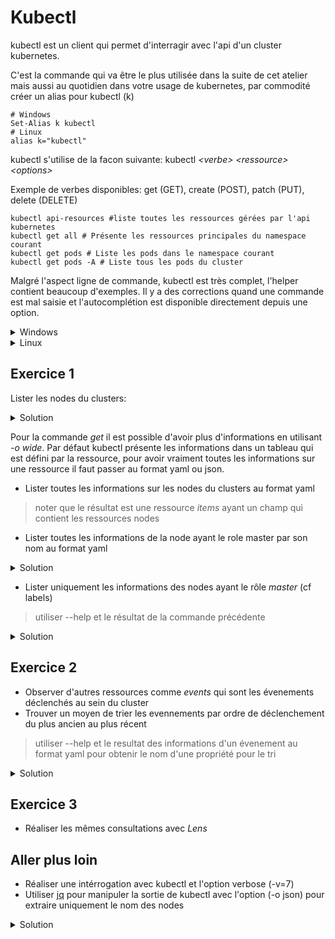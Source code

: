 # Kubectl

kubectl est un client qui permet d'interragir avec l'api d'un cluster kubernetes.

C'est la commande qui va être le plus utilisée dans la suite de cet atelier mais aussi au quotidien dans votre usage de kubernetes, par commodité créer un alias pour kubectl (k)

```shell
# Windows
Set-Alias k kubectl
# Linux
alias k="kubectl"
```

kubectl s'utilise de la facon suivante: kubectl _\<verbe\>_ _\<ressource\>_ _\<options\>_

Exemple de verbes disponibles: get (GET), create (POST), patch (PUT), delete (DELETE)

```shell
kubectl api-resources #liste toutes les ressources gérées par l'api kubernetes
kubectl get all # Présente les ressources principales du namespace courant
kubectl get pods # Liste les pods dans le namespace courant
kubectl get pods -A # Liste tous les pods du cluster
```

Malgré l'aspect ligne de commande, kubectl est très complet, l'helper contient beaucoup d'exemples. Il y a des corrections quand une commande est mal saisie et l'autocomplétion est disponible directement depuis une option.

<details>
<summary>Windows</summary>

```shell
#powershell
kubectl completion powershell >> $PROFILE
```

</details>

<details>
<summary>Linux</summary>

```shell
#bash
echo 'source <(kubectl completion bash)' >>~/.bashrc
#si vous utilisez l'alias k
echo 'complete -F __start_kubectl k' >>~/.bashrc

#zsh
k3d completion zsh > ~/.zsh/completions/_k3d
source .zshrc
```

</details>

## Exercice 1

Lister les nodes du clusters:

<details>
<summary>Solution</summary>

```shell
k get nodes
```

</details>

Pour la commande _get_ il est possible d'avoir plus d'informations en utilisant _-o wide_.
Par défaut kubectl présente les informations dans un tableau qui est défini par la ressource, pour avoir vraiment toutes les informations sur une ressource il faut passer au format yaml ou json.

- Lister toutes les informations sur les nodes du clusters au format yaml

> noter que le résultat est une ressource _items_ ayant un champ qui contient les ressources nodes

- Lister toutes les informations de la node ayant le role master par son nom au format yaml

<details>
<summary>Solution</summary>

```shell
k get nodes -o yaml
k get nodes k3d-workshop-server-0 -o yaml
```

</details>

- Lister uniquement les informations des nodes ayant le rôle _master_ (cf labels)

> utiliser --help et le résultat de la commande précédente

<details>
<summary>Solution</summary>

```shell
k get nodes -l node-role.kubernetes.io/master=true
```

</details>

## Exercice 2

- Observer d'autres ressources comme _events_ qui sont les évenements déclenchés au sein du cluster
- Trouver un moyen de trier les evennements par ordre de déclenchement du plus ancien au plus récent

> utiliser --help et le resultat des informations d'un évenement au format yaml pour obtenir le nom d'une propriété pour le tri

<details>
<summary>Solution</summary>

```shell
k get events
k get events -o yaml
k get events --sort-by='{.lastTimestamp}'
```

</details>

## Exercice 3

- Réaliser les mêmes consultations avec _Lens_

## Aller plus loin

- Réaliser une intérrogation avec kubectl et l'option verbose (-v=7)
- Utiliser [jq](https://stedolan.github.io/jq/) pour manipuler la sortie de kubectl avec l'option (-o json) pour extraire uniquement le nom des nodes

<details>
<summary>Solution</summary>

```shell
k get no -o json | jq '[.items[] | .metadata.name]'
```

</details>
